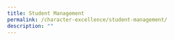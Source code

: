 ```yaml
---
title: Student Management
permalink: /character-excellence/student-management/
description: ""
---
```

